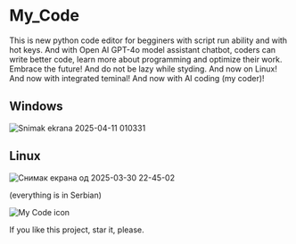 # My_Code
This is new python code editor for begginers with script run ability and with hot keys. And with Open AI GPT-4o model assistant chatbot, coders can write better code, learn more about programming and optimize their work. Embrace the future! And do not be lazy while styding. And now on Linux! And now with integrated teminal! And now with AI coding (my coder)!

## Windows

![Snimak ekrana 2025-04-11 010331](https://github.com/user-attachments/assets/86242007-dddd-4f4f-a9c7-629d1d3b4baf)

## Linux
![Снимак екрана од 2025-03-30 22-45-02](https://github.com/user-attachments/assets/976a7868-0fb9-43a8-9432-7ccd71e3ef23)

(everything is in Serbian) 

![My Code icon](https://github.com/user-attachments/assets/fc871189-63e2-47a7-89f4-1aff3b950d33)

If you like this project, star it, please.
